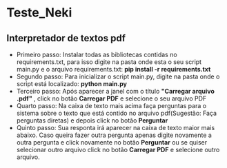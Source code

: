 # Teste_Neki

## Interpretador de textos pdf
* Primeiro passo: Instalar todas as bibliotecas contidas no requirements.txt, para isso digite na pasta onde esta o seu script main.py e o arquivo requirements.txt: __pip install -r requirements.txt__
* Segundo passo: Para inicializar o script main.py, digite na pasta onde o script está localizado: __python main.py__
* Terceiro passo: Após aparecer a janel com o título __"Carregar arquivo .pdf"__ , click no botão __Carregar PDF__ e selecione o seu arquivo PDF
* Quarto passo: Na caixa de texto mais acima faça perguntas para o sistema sobre o texto que está contido no arquivo pdf(Sugestão: Faça perguntas diretas) e depois click no botão __Perguntar__
* Quinto passo: Sua responta irá aparecer na caixa de texto maior mais abaixo. Caso queira fazer outra pergunta apenas digite novamente a outra pergunta e click novamente no botão __Perguntar__ ou se quiser selecionar outro arquivo click no botão __Carregar PDF__ e selecione outro arquivo.


